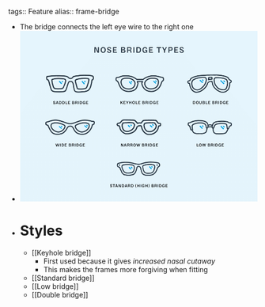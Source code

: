 tags:: Feature
alias:: frame-bridge

- The bridge connects the left eye wire to the right one
- ![nose-bridge-types-graphic.png](../assets/nose-bridge-types-graphic_1744657562299_0.png)
- # Styles
	- [[Keyhole bridge]]
		- First used because it gives *increased nasal cutaway*
		- This makes the frames more forgiving when fitting
	- [[Standard bridge]]
	- [[Low bridge]]
	- [[Double bridge]]
